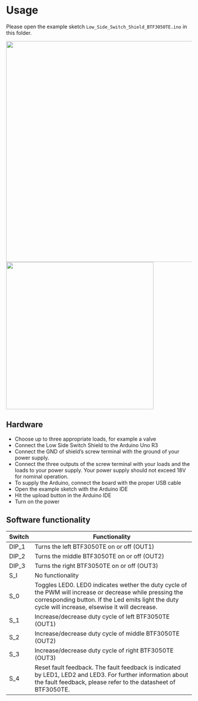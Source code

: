 # Usage

Please open the example sketch `Low_Side_Switch_Shield_BTF3050TE.ino` in this folder.

<img src="https://github.com/Infineon/Assets/blob/master/Pictures/BTF3050TE_Low-Side_Switch_Shield_top-view_component-description.jpg" width=600>

<img src="https://github.com/Infineon/Assets/blob/master/Pictures/BTF3050TE_Low-Side_Switch_Shield_top-view_pinout.jpg" width=400>

## Hardware

* Choose up to three appropriate loads, for example a valve
* Connect the Low Side Switch Shield to the Arduino Uno R3
* Connect the GND of shield’s screw terminal with the ground of your power supply.
* Connect the three outputs of the screw terminal with your loads and the loads to your power supply. Your power supply should not exceed 18V for nominal operation.
* To supply the Arduino, connect the board with the proper USB cable
* Open the example sketch with the Arduino IDE
* Hit the upload button in the Arduino IDE
* Turn on the power

## Software functionality

| Switch | Functionality    |
|--------|------------------|
| DIP_1  | Turns the left BTF3050TE on or off (OUT1) |
| DIP_2  | Turns the middle BTF3050TE on or off (OUT2) |
| DIP_3  | Turns the right BTF3050TE on or off (OUT3) |
| S_I    | No functionality |
| S_0    | Toggles LED0. LED0 indicates wether the duty cycle of the PWM will increase or decrease while pressing the corresponding button. If the Led emits light the duty cycle will increase, elsewise it will decrease. |
| S_1    | Increase/decrease duty cycle of left BTF3050TE (OUT1) |
| S_2    | Increase/decrease duty cycle of middle BTF3050TE (OUT2) |
| S_3    | Increase/decrease duty cycle of right BTF3050TE (OUT3) |
| S_4    | Reset fault feedback. The fault feedback is indicated by LED1, LED2 and LED3. For further information about the fault feedback, please refer to the datasheet of BTF3050TE. |
